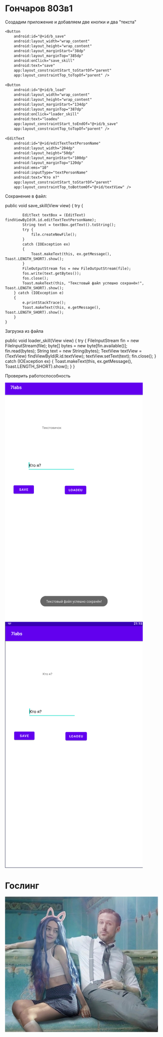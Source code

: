 # Гончаров 803в1
Создадим приложение и добавляем две кнопки и два "текста"

<TextView
        android:id="@+id/textView"
        android:layout_width="88dp"
        android:layout_height="28dp"
        android:layout_marginStart="161dp"
        android:layout_marginTop="132dp"
        android:text="Текстовичок"
        app:layout_constraintStart_toStartOf="parent"
        app:layout_constraintTop_toTopOf="parent" />

    <Button
        android:id="@+id/b_save"
        android:layout_width="wrap_content"
        android:layout_height="wrap_content"
        android:layout_marginStart="38dp"
        android:layout_marginTop="385dp"
        android:onClick="save_skill"
        android:text="save"
        app:layout_constraintStart_toStartOf="parent"
        app:layout_constraintTop_toTopOf="parent" />

    <Button
        android:id="@+id/b_load"
        android:layout_width="wrap_content"
        android:layout_height="wrap_content"
        android:layout_marginStart="134dp"
        android:layout_marginTop="387dp"
        android:onClick="loader_skill"
        android:text="loadeu"
        app:layout_constraintStart_toEndOf="@+id/b_save"
        app:layout_constraintTop_toTopOf="parent" />

    <EditText
        android:id="@+id/editTextTextPersonName"
        android:layout_width="204dp"
        android:layout_height="50dp"
        android:layout_marginStart="100dp"
        android:layout_marginTop="120dp"
        android:ems="10"
        android:inputType="textPersonName"
        android:text="Кто я?"
        app:layout_constraintStart_toStartOf="parent"
        app:layout_constraintTop_toBottomOf="@+id/textView" />
        
Сохранение в файл:

public void save_skill(View view)
    {
        try
        {

            EditText textBox = (EditText) findViewById(R.id.editTextTextPersonName);
            String text = textBox.getText().toString();
            try {
                file.createNewFile();
            }
            catch (IOException ex)
            {
                Toast.makeText(this, ex.getMessage(), Toast.LENGTH_SHORT).show();
            }
            FileOutputStream fos = new FileOutputStream(file);
            fos.write(text.getBytes());
            fos.close();
            Toast.makeText(this, "Текстовый файл успешно сохранён!", Toast.LENGTH_SHORT).show();
        } catch (IOException e)
        {
            e.printStackTrace();
            Toast.makeText(this, e.getMessage(), Toast.LENGTH_SHORT).show();
        }
    }
    
Загрузка из файла

 public void loader_skill(View view)
    {
        try
        {
            FileInputStream fin = new FileInputStream(file);
            byte[] bytes = new byte[fin.available()];
            fin.read(bytes);
            String text = new String(bytes);
            TextView textView = (TextView) findViewById(R.id.textView);
            textView.setText(text);
            fin.close();
        } catch (IOException ex)
        {
            Toast.makeText(this, ex.getMessage(), Toast.LENGTH_SHORT).show();
        }
    }
    
Проверить работоспособность

![Alt text](/image/1.png)
![Alt text](/image/2.png)

# Гослинг

![Альтернативный текст](/image/1222.jpg)
